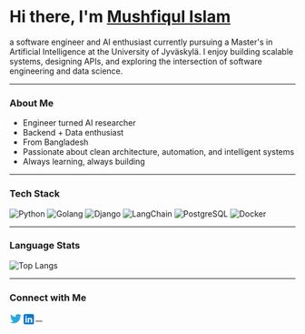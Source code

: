 # Hi there, I'm <a href="https://mushfiqulislam.me" target="_blank">Mushfiqul Islam</a>
a software engineer and AI enthusiast currently pursuing a Master's in Artificial Intelligence at the University of Jyväskylä. I enjoy building scalable systems, designing APIs, and exploring the intersection of software engineering and data science.

---

### About Me
- Engineer turned AI researcher
- Backend + Data enthusiast
- From Bangladesh <!--| Living in Finland -->
- Passionate about clean architecture, automation, and intelligent systems
- Always learning, always building

---

### Tech Stack
![Python](https://img.shields.io/badge/-Python-3776AB?logo=python&logoColor=white&style=flat-square)
![Golang](https://img.shields.io/badge/-Go-00ADD8?logo=go&logoColor=white&style=flat-square)
![Django](https://img.shields.io/badge/-Django-092E20?logo=django&logoColor=white&style=flat-square)
![LangChain](https://img.shields.io/badge/-LangChain-000000?logo=langchain&logoColor=white&style=flat-square)
![PostgreSQL](https://img.shields.io/badge/-PostgreSQL-4169E1?logo=postgresql&logoColor=white&style=flat-square)
![Docker](https://img.shields.io/badge/-Docker-2496ED?logo=docker&logoColor=white&style=flat-square)


---

### Language Stats
<img alt="Top Langs" src="https://github-readme-stats.vercel.app/api/top-langs/?username=mushfiqulIslam&langs_count=6&card_width=500&title_color=8E2828&bg_color=717166&text_color=bbb3ae&layout=compact" />

---

### Connect with Me

<a href="https://twitter.com/_mushfiqulIslam">
  <img align="left" alt="Twitter" width="22px" src="https://raw.githubusercontent.com/mushfiqulIslam/mushfiqulIslam/main/twitter.svg" />
</a>
<a href="https://www.linkedin.com/in/mushfiqul-islam-chowdhury">
  <img align="left" alt="LinkedIn" width="24px" src="https://raw.githubusercontent.com/mushfiqulIslam/mushfiqulIslam/main/linkedin.svg" />
</a>

<!--<br/><br/>-->

<!-- Optional GitHub stats -->
<!--
![Mushfiqul's GitHub stats](https://github-readme-stats.vercel.app/api?username=mushfiqulIslam&count_private=true&theme=transparent&show_icons=true)
-->
